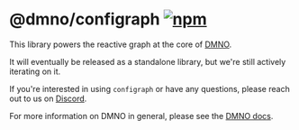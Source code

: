 # @dmno/configraph [![npm](https://img.shields.io/npm/v/@dmno/configraph)](https://www.npmjs.com/package/@dmno/configraph)

This library powers the reactive graph at the core of [DMNO](https://dmno.dev).

It will eventually be released as a standalone library, but we're still actively iterating on it.

If you're interested in using `configraph` or have any questions, please reach out to us on [Discord](https://chat.dmno.dev).

For more information on DMNO in general, please see the [DMNO docs](https://dmno.dev/docs).
